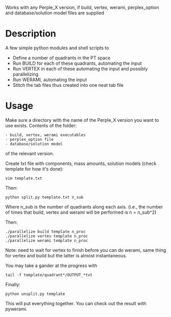 Works with any Perple_X version, if build, vertex, werami, perplex_option and database/solution model files are supplied

# Description

 A few simple python modules and shell scripts to

* Define a number of quadrants in the PT space
* Run BUILD for each of these quadrants, automating the input
* Run VERTEX in each of these automating the input and possibly parallelizing
* Run WERAMI, automating the input
* Stitch the tab files thus created into one neat tab file


# Usage

Make sure a directory with the name of the Perple_X version you want to use exists. 
Contents of the folder:

	- build, vertex, werami executables 
	- perplex_option file 
	- database/solution model
of the relevant version.

Create txt file with components, mass amounts, solution models 
(check template for how it's done):
```
vim template.txt
```

Then:
```
python split.py template.txt n_sub
```
Where n_sub is the number of quadrants along each axis. (i.e., the number of times that build, vertex and werami will be performed is n = n_sub^2) 

Then:
```
./parallelize build template n_proc
./parallelize vertex template n_proc
./parallelize werami template n_proc
```
Note: need to wait for vertex to finish before you can do werami, 
same thing for vertex and build but the latter is almost instantaneous.

You may take a gander at the progress with 
```
tail -f template/quadrant*/OUTPUT_*txt
```

Finally:
```
python unsplit.py template
```
This will put everything together. You can check out the result with pywerami.